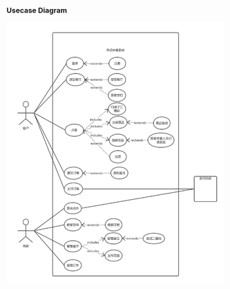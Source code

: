 ### Usecase Diagram

![](https://github.com/early-month-subsidy/dashboard/blob/master/imgs/Usercase_Diagram.png)





